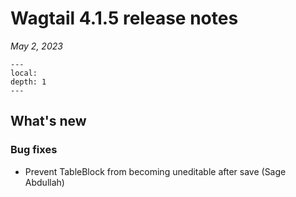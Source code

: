 # Wagtail 4.1.5 release notes

_May 2, 2023_

```{contents}
---
local:
depth: 1
---
```

## What's new

### Bug fixes

 * Prevent TableBlock from becoming uneditable after save (Sage Abdullah)
